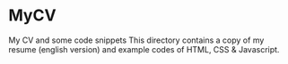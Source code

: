 MyCV
====

My CV and some code snippets
This directory contains a copy of my resume (english version) and example codes of HTML, CSS & Javascript.
